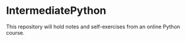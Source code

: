 # IntermediatePython
This repository will hold notes and self-exercises from an online Python course.
